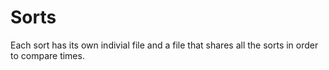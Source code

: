 # Sorts
Each sort has its own indivial file and a file that shares all the sorts in order to compare times.
